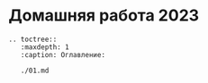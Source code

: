 # Домашняя работа 2023

```{eval-rst}
.. toctree::
   :maxdepth: 1
   :caption: Оглавление:

   ./01.md
```